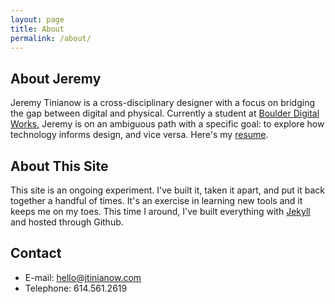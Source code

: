 ```yaml
---
layout: page
title: About
permalink: /about/
---
```


## About Jeremy

Jeremy Tinianow is a cross-disciplinary designer with a focus on bridging the gap between digital and physical. Currently a student at <a href="http://bdw.colorado.edu" target="_blank">Boulder Digital Works,</a> Jeremy is on an ambiguous path with a specific goal: to explore how technology informs design, and vice versa. Here's my <a href="{{ site.baseurl }}/content/resume-mar2015.pdf" target="_blank">resume</a>.

## About This Site

This site is an ongoing experiment. I've built it, taken it apart, and put it back together a handful of times. It's an exercise in learning new tools and it keeps me on my toes. This time I around, I've built everything with <a href="http://jekyllrb.com/" target="_blank">Jekyll</a> and hosted through Github.

## Contact
<ul>
<li><span>E-mail:</span> <a href="mailto:hello@jtinianow.com">hello@jtinianow.com</a></li>
<li><span>Telephone:</span> 614.561.2619</li>
</ul>